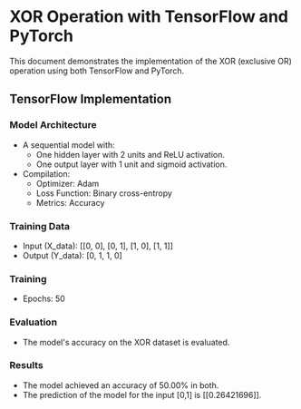 # XOR Operation with TensorFlow and PyTorch

This document demonstrates the implementation of the XOR (exclusive OR) operation using both TensorFlow and PyTorch.

## TensorFlow Implementation

### Model Architecture

* A sequential model with:
    * One hidden layer with 2 units and ReLU activation.
    * One output layer with 1 unit and sigmoid activation.
* Compilation:
    * Optimizer: Adam
    * Loss Function: Binary cross-entropy
    * Metrics: Accuracy

### Training Data

* Input (X_data): [[0, 0], [0, 1], [1, 0], [1, 1]]
* Output (Y_data): [0, 1, 1, 0]

### Training

* Epochs: 50

### Evaluation

* The model's accuracy on the XOR dataset is evaluated.

### Results

* The model achieved an accuracy of 50.00% in both.
* The prediction of the model for the input [0,1] is [[0.26421696]].
